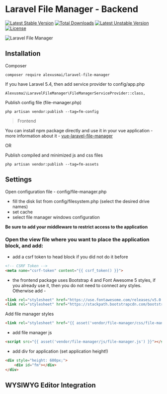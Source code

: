 # Laravel File Manager - Backend

[![Latest Stable Version](https://poser.pugx.org/alexusmai/laravel-file-manager/v/stable)](https://packagist.org/packages/alexusmai/laravel-file-manager)
[![Total Downloads](https://poser.pugx.org/alexusmai/laravel-file-manager/downloads)](https://packagist.org/packages/alexusmai/laravel-file-manager)
[![Latest Unstable Version](https://poser.pugx.org/alexusmai/laravel-file-manager/v/unstable)](https://packagist.org/packages/alexusmai/laravel-file-manager)
[![License](https://poser.pugx.org/alexusmai/laravel-file-manager/license)](https://packagist.org/packages/alexusmai/laravel-file-manager)


![Laravel File Manager](https://raw.github.com/alexusmai/vue-laravel-file-manager/master/src/assets/laravel-file-manager.gif?raw=true)

## Installation

Composer

```
composer require alexusmai/laravel-file-manager
```

If you have Laravel 5.4, then add service provider to config/app.php

```
Alexusmai\LaravelFileManager\FileManagerServiceProvider::class,
```

Publish config file (file-manager.php)

```
php artisan vendor:publish --tag=fm-config
```

> Frontend

You can install npm package directly and use it in your vue application - more information about it -
[vue-laravel-file-manager](https://github.com/alexusmai/vue-laravel-file-manager)

OR

Publish compiled and minimized js and css files

```
php artisan vendor:publish --tag=fm-assets
```

## Settings

Open configuration file - config/file-manager.php

- fill the disk list from config/filesystem.php (select the desired drive names)
- set cache
- select file manager windows configuration

**Be sure to add your middleware to restrict access to the application**


### Open the view file where you want to place the application block, and add:

- add a csrf token to head block if you did not do it before
```html
<!-- CSRF Token -->
<meta name="csrf-token" content="{{ csrf_token() }}">
```

- the frontend package uses Bootstrap 4 and Font Awesome 5 styles, if you already use it, then you do not need to connect any styles.
 Otherwise add -
 
```html
<link rel="stylesheet" href="https://use.fontawesome.com/releases/v5.0.10/css/all.css">
<link rel="stylesheet" href="https://stackpath.bootstrapcdn.com/bootstrap/4.1.0/css/bootstrap.min.css">
```

Add file manager styles

```html
<link rel="stylesheet" href="{{ asset('vendor/file-manager/css/file-manager.css') }}">
```

- add file manager js
```html
<script src="{{ asset('vendor/file-manager/js/file-manager.js') }}"></script>
```

- add div for application (set application height!)
```html
<div style="height: 600px;">
    <div id="fm"></div>
</div>
```

## WYSIWYG Editor Integration